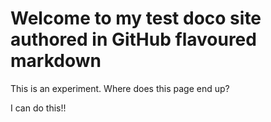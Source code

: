 # Welcome to my test doco site authored in GitHub flavoured markdown

This is an experiment. Where does this page end up?

I can do this!!
